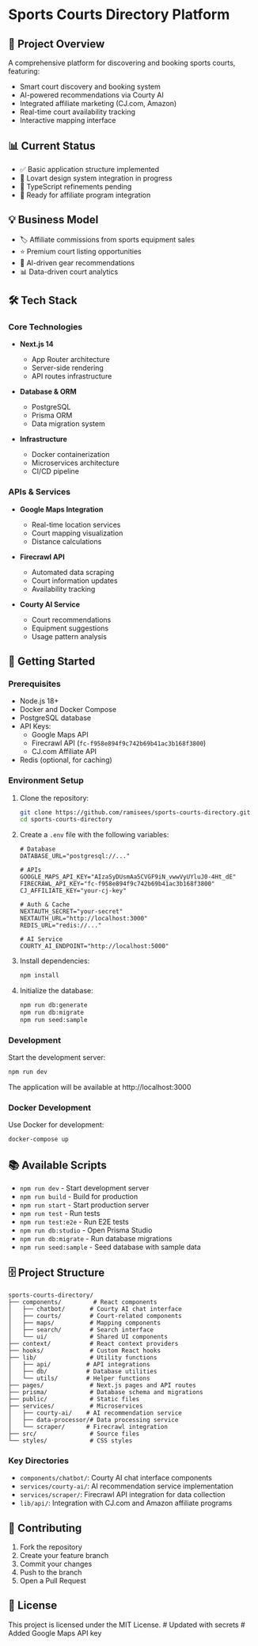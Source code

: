 # Sports Courts Directory Platform

## 🎯 Project Overview

A comprehensive platform for discovering and booking sports courts, featuring:

- Smart court discovery and booking system
- AI-powered recommendations via Courty AI
- Integrated affiliate marketing (CJ.com, Amazon)
- Real-time court availability tracking
- Interactive mapping interface

## 📊 Current Status

- ✅ Basic application structure implemented
- 🎨 Lovart design system integration in progress
- 🔧 TypeScript refinements pending
- 🚀 Ready for affiliate program integration

## 💡 Business Model

- 🏷️ Affiliate commissions from sports equipment sales
- ⭐ Premium court listing opportunities
- 🤖 AI-driven gear recommendations
- 📊 Data-driven court analytics

## 🛠 Tech Stack

### Core Technologies

- **Next.js 14**
  - App Router architecture
  - Server-side rendering
  - API routes infrastructure

- **Database & ORM**
  - PostgreSQL
  - Prisma ORM
  - Data migration system

- **Infrastructure**
  - Docker containerization
  - Microservices architecture
  - CI/CD pipeline

### APIs & Services

- **Google Maps Integration**
  - Real-time location services
  - Court mapping visualization
  - Distance calculations

- **Firecrawl API**
  - Automated data scraping
  - Court information updates
  - Availability tracking

- **Courty AI Service**
  - Court recommendations
  - Equipment suggestions
  - Usage pattern analysis

## 🚀 Getting Started

### Prerequisites

- Node.js 18+
- Docker and Docker Compose
- PostgreSQL database
- API Keys:
  - Google Maps API
  - Firecrawl API (`fc-f958e894f9c742b69b41ac3b168f3800`)
  - CJ.com Affiliate API
- Redis (optional, for caching)

### Environment Setup

1. Clone the repository:

   ```bash
   git clone https://github.com/ramisees/sports-courts-directory.git
   cd sports-courts-directory
   ```

2. Create a `.env` file with the following variables:

   ```env
   # Database
   DATABASE_URL="postgresql://..."

   # APIs
   GOOGLE_MAPS_API_KEY="AIzaSyDUsmAa5CVGF9iN_vwwVyUYluJ0-4Ht_dE"
   FIRECRAWL_API_KEY="fc-f958e894f9c742b69b41ac3b168f3800"
   CJ_AFFILIATE_KEY="your-cj-key"

   # Auth & Cache
   NEXTAUTH_SECRET="your-secret"
   NEXTAUTH_URL="http://localhost:3000"
   REDIS_URL="redis://..."

   # AI Service
   COURTY_AI_ENDPOINT="http://localhost:5000"
   ```

3. Install dependencies:

   ```bash
   npm install
   ```

4. Initialize the database:
   ```bash
   npm run db:generate
   npm run db:migrate
   npm run seed:sample
   ```

### Development

Start the development server:

```bash
npm run dev
```

The application will be available at http://localhost:3000

### Docker Development

Use Docker for development:

```bash
docker-compose up
```

## 📚 Available Scripts

- `npm run dev` - Start development server
- `npm run build` - Build for production
- `npm run start` - Start production server
- `npm run test` - Run tests
- `npm run test:e2e` - Run E2E tests
- `npm run db:studio` - Open Prisma Studio
- `npm run db:migrate` - Run database migrations
- `npm run seed:sample` - Seed database with sample data

## 🗄️ Project Structure

```
sports-courts-directory/
├── components/         # React components
│   ├── chatbot/       # Courty AI chat interface
│   ├── courts/        # Court-related components
│   ├── maps/          # Mapping components
│   ├── search/        # Search interface
│   └── ui/            # Shared UI components
├── context/           # React context providers
├── hooks/             # Custom React hooks
├── lib/               # Utility functions
│   ├── api/          # API integrations
│   ├── db/           # Database utilities
│   └── utils/        # Helper functions
├── pages/             # Next.js pages and API routes
├── prisma/            # Database schema and migrations
├── public/            # Static files
├── services/          # Microservices
│   ├── courty-ai/    # AI recommendation service
│   ├── data-processor/# Data processing service
│   └── scraper/      # Firecrawl integration
├── src/               # Source files
└── styles/            # CSS styles
```

### Key Directories

- `components/chatbot/`: Courty AI chat interface components
- `services/courty-ai/`: AI recommendation service implementation
- `services/scraper/`: Firecrawl API integration for data collection
- `lib/api/`: Integration with CJ.com and Amazon affiliate programs

## 🤝 Contributing

1. Fork the repository
2. Create your feature branch
3. Commit your changes
4. Push to the branch
5. Open a Pull Request

## 📄 License

This project is licensed under the MIT License.
#   U p d a t e d   w i t h   s e c r e t s  
 #   A d d e d   G o o g l e   M a p s   A P I   k e y  
 